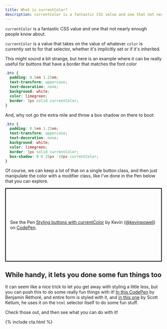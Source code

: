 ```yaml
---
title: What is currentColor?
description: currentColor is a fantastic CSS value and one that not nearly enough people know about.
---
```


`currentColor` is a fantastic CSS value and one that not nearly enough people know about.

`currentColor` is a value that takes on the value of whatever `color` is currently set to for that selector, whether it's implicitly set or if it's inherited.

This might sound a bit strange, but here is an example where it can be really useful for buttons that have a border that matches the font color

<!--more-->

```css
.btn {
  padding: 0.5em 1.25em;
  text-transform: uppercase;
  text-decoration: none;
  background: white;
  color: limegreen;
  border: 1px solid currentColor;
}
```

And, why not go the extra mile and throw a box shadow on there to boot:

```css
.btn {
  padding: 0.5em 1.25em;
  text-transform: uppercase;
  text-decoration: none;
  background: white;
  color: limegreen;
  border: 1px solid currentColor;
  box-shadow: 0 0 25px -10px currentColor;
}
```

Of course, we can keep a lot of that on a single button class, and then just manipulate the color with a modifier class, like I’ve done in the Pen below that you can explore.

<p class="codepen" data-height="236" data-theme-id="0" data-default-tab="result" data-user="kevinpowell" data-slug-hash="LvyrKw" style="height: 236px; box-sizing: border-box; display: flex; align-items: center; justify-content: center; border: 2px solid black; margin: 1em 0; padding: 1em;" data-pen-title="Styling buttons with currentColor">
<span>See the Pen <a href="https://codepen.io/kevinpowell/pen/LvyrKw/">
Styling buttons with currentColor</a> by Kevin (<a href="https://codepen.io/kevinpowell">@kevinpowell</a>)
on <a href="https://codepen.io">CodePen</a>.</span>
</p>
<script async src="https://static.codepen.io/assets/embed/ei.js"></script>

## While handy, it lets you done some fun things too

It can seem like a nice trick to let you get away with styling a little less, but you can push this to do some really fun things with it! [In this CodePen](https://codepen.io/bnthor/pen/abzyE) by Benjamin Réthoré, and entire form is styled with it, and [in this one](https://codepen.io/scottkellum/pen/Fhxql) by Scott Kellum, he uses it on the `html` selector itself to do some fun stuff.

Check those out, and then see what you can do with it!

{% include cta.html %}
